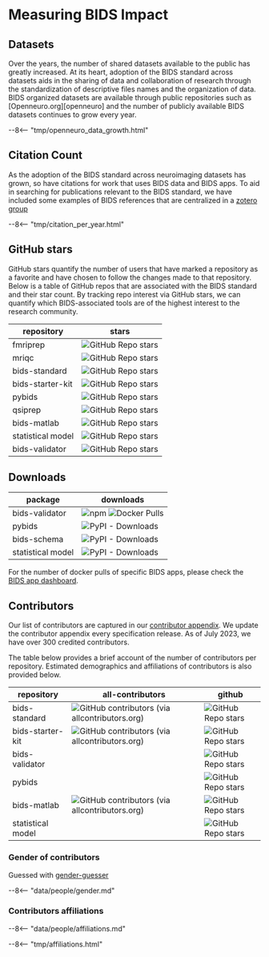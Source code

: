 # Measuring BIDS Impact

## Datasets

Over the years, the number of shared datasets available to the public has
greatly increased. At its heart, adoption of the BIDS standard across datasets
aids in the sharing of data and collaboration of research through the standardization
of descriptive files names and the organization of data. BIDS organized datasets are
available through public repositories such as [Openneuro.org][openneuro]
and the number of publicly available BIDS datasets continues to grow every year.

<!-- use snippet to include a file
https://facelessuser.github.io/pymdown-extensions/extensions/snippets/#snippets-notation
-->

--8<-- "tmp/openneuro_data_growth.html"

## Citation Count

As the adoption of the BIDS standard across neuroimaging datasets has grown, so have
citations for work that uses BIDS data and BIDS apps. To aid in searching for publications
relevant to the BIDS standard, we have included some examples of BIDS references that are
centralized in a [zotero group](https://www.zotero.org/groups/5111637/bids)

<!-- use snippet to include a file
https://facelessuser.github.io/pymdown-extensions/extensions/snippets/#snippets-notation
-->

--8<-- "tmp/citation_per_year.html"

## GitHub stars

GitHub stars quantify the number of users that have marked a repository as a favorite and have
chosen to follow the changes made to that repository. Below is a table of GitHub repos that are
associated with the BIDS standard and their star count. By tracking repo interest via GitHub stars,
we can quantify which BIDS-associated tools are of the highest interest to the research community.

| repository        | stars                                                                                      |
| ----------------- | ------------------------------------------------------------------------------------------ |
| fmriprep          | ![GitHub Repo stars](https://img.shields.io/github/stars/nipreps/fmriprep)                 |
| mriqc             | ![GitHub Repo stars](https://img.shields.io/github/stars/nipreps/mriqc)                    |
| bids-standard     | ![GitHub Repo stars](https://img.shields.io/github/stars/bids-standard/bids-specification) |
| bids-starter-kit  | ![GitHub Repo stars](https://img.shields.io/github/stars/bids-standard/bids-starter-kit)   |
| pybids            | ![GitHub Repo stars](https://img.shields.io/github/stars/bids-standard/pybids)             |
| qsiprep           | ![GitHub Repo stars](https://img.shields.io/github/stars/PennLINC/qsiprep)                 |
| bids-matlab       | ![GitHub Repo stars](https://img.shields.io/github/stars/bids-standard/bids-matlab)        |
| statistical model | ![GitHub Repo stars](https://img.shields.io/github/stars/bids-standard/stats-models)       |
| bids-validator    | ![GitHub Repo stars](https://img.shields.io/github/stars/bids-standard/bids-validator)     |

## Downloads

| package           | downloads                                                                                                                |
| ----------------- | ------------------------------------------------------------------------------------------------------------------------ |
| bids-validator    | ![npm](https://img.shields.io/npm/dm/bids-validator) ![Docker Pulls](https://img.shields.io/docker/pulls/bids/validator) |
| pybids            | ![PyPI - Downloads](https://img.shields.io/pypi/dm/pybids)                                                               |
| bids-schema       | ![PyPI - Downloads](https://img.shields.io/pypi/dm/bidsschematools)                                                      |
| statistical model | ![PyPI - Downloads](https://img.shields.io/pypi/dm/bsmschema)                                                            |

For the number of docker pulls of specific BIDS apps, please check the
[BIDS app dashboard](https://bids.neuroimaging.io/tools/bids-apps.html).

## Contributors

Our list of contributors are captured in our
[contributor appendix](https://bids-specification.readthedocs.io/en/latest/appendices/contributors.html).
We update the contributor appendix every specification release. As of July 2023,
we have over 300 credited contributors.

The table below provides a brief account of the number of contributors per repository. Estimated demographics and affiliations
of contributors is also provided below.

| repository        | all-contributors                                                                                                                  | github                                                                                            |
| ----------------- | --------------------------------------------------------------------------------------------------------------------------------- | ------------------------------------------------------------------------------------------------- |
| bids-standard     | ![GitHub contributors (via allcontributors.org)](https://img.shields.io/github/all-contributors/bids-standard/bids-specification) | ![GitHub Repo stars](https://img.shields.io/github/contributors/bids-standard/bids-specification) |
| bids-starter-kit  | ![GitHub contributors (via allcontributors.org)](https://img.shields.io/github/all-contributors/bids-standard/bids-starter-kit)   | ![GitHub Repo stars](https://img.shields.io/github/contributors/bids-standard/bids-starter-kit)   |
| bids-validator    |                                                                                                                                   | ![GitHub Repo stars](https://img.shields.io/github/contributors/bids-standard/bids-validator)     |
| pybids            |                                                                                                                                   | ![GitHub Repo stars](https://img.shields.io/github/contributors/bids-standard/pybids)             |
| bids-matlab       | ![GitHub contributors (via allcontributors.org)](https://img.shields.io/github/all-contributors/bids-standard/bids-matlab)        | ![GitHub Repo stars](https://img.shields.io/github/contributors/bids-standard/bids-matlab)        |
| statistical model |                                                                                                                                   | ![GitHub Repo stars](https://img.shields.io/github/contributors/bids-standard/stats-models)       |

### Gender of contributors

Guessed with [gender-guesser](https://pypi.org/project/gender-guesser/)

<!-- use snippet to include a file
https://facelessuser.github.io/pymdown-extensions/extensions/snippets/#snippets-notation
-->

--8<-- "data/people/gender.md"

### Contributors affiliations

<!-- use snippet to include a file
https://facelessuser.github.io/pymdown-extensions/extensions/snippets/#snippets-notation
-->

--8<-- "data/people/affiliations.md"

<!-- use snippet to include a file
https://facelessuser.github.io/pymdown-extensions/extensions/snippets/#snippets-notation
-->

--8<-- "tmp/affiliations.html"
